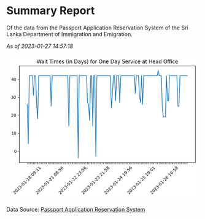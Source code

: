 # Summary Report

Of the data from the Passport Application Reservation System of the Sri Lanka Department of Immigration and Emigration.

*As of 2023-01-27 14:57:18*

![Wait Time Chart](summary.wait_time_chart.png)

Data Source: [Passport Application Reservation System](https://eservices.immigration.gov.lk:8443/appointment/pages/reservationApplication.xhtml)